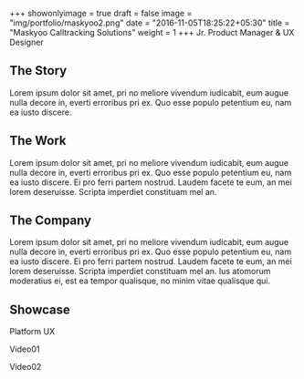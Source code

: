 +++
showonlyimage = true
draft = false
image = "img/portfolio/maskyoo2.png"
date = "2016-11-05T18:25:22+05:30"
title = "Maskyoo Calltracking Solutions"
weight = 1
+++
Jr. Product Manager & UX Designer
<!--more-->

## The Story
Lorem ipsum dolor sit amet, pri no meliore vivendum iudicabit, eum augue nulla decore in, everti erroribus pri ex. Quo esse populo petentium eu, nam ea iusto discere.
## The Work
Lorem ipsum dolor sit amet, pri no meliore vivendum iudicabit, eum augue nulla decore in, everti erroribus pri ex. Quo esse populo petentium eu, nam ea iusto discere. Ei pro ferri partem nostrud. Laudem facete te eum, an mei lorem deseruisse. Scripta imperdiet constituam mel an.
## The Company
Lorem ipsum dolor sit amet, pri no meliore vivendum iudicabit, eum augue nulla decore in, everti erroribus pri ex. Quo esse populo petentium eu, nam ea iusto discere. Ei pro ferri partem nostrud. Laudem facete te eum, an mei lorem deseruisse. Scripta imperdiet constituam mel an. Ius atomorum moderatius ei, est ea tempor qualisque, no minim vitae qualisque qui.
## Showcase

Platform UX

Video01

Video02
